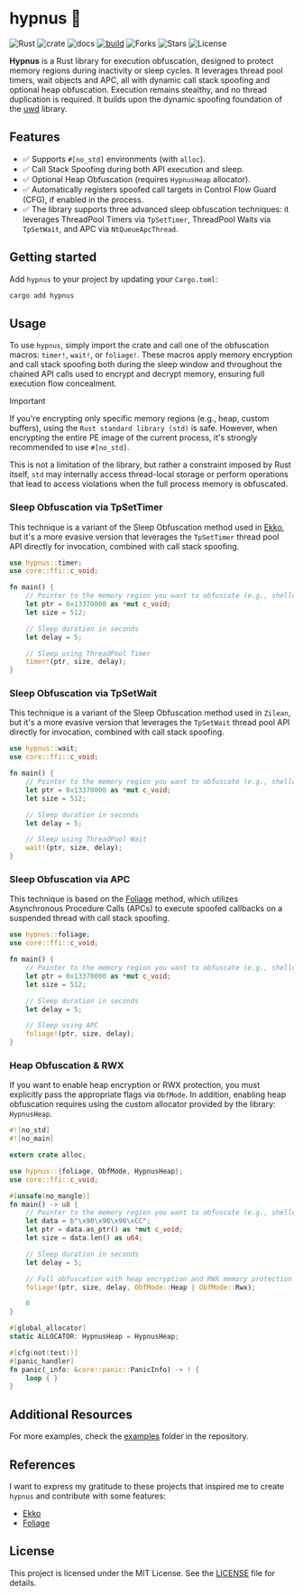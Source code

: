 # hypnus 🦀

![Rust](https://img.shields.io/badge/made%20with-Rust-red)
![crate](https://img.shields.io/crates/v/hypnus.svg)
![docs](https://docs.rs/hypnus/badge.svg)
[![build](https://github.com/joaoviictorti/hypnus/actions/workflows/ci.yml/badge.svg)](https://github.com/joaoviictorti/hypnus/actions/workflows/ci.yml)
![Forks](https://img.shields.io/github/forks/joaoviictorti/hypnus)
![Stars](https://img.shields.io/github/stars/joaoviictorti/hypnus)
![License](https://img.shields.io/github/license/joaoviictorti/hypnus)

**Hypnus** is a Rust library for execution obfuscation, designed to protect memory regions during inactivity or sleep cycles. It leverages thread pool timers, wait objects and APC, all with dynamic call stack spoofing and optional heap obfuscation. Execution remains stealthy, and no thread duplication is required. It builds upon the dynamic spoofing foundation of the [uwd](https://github.com/joaoviictorti/uwd) library.

## Features

- ✅ Supports `#[no_std]` environments (with `alloc`).
- ✅ Call Stack Spoofing during both API execution and sleep.
- ✅ Optional Heap Obfuscation (requires `HypnusHeap` allocator).
- ✅ Automatically registers spoofed call targets in Control Flow Guard (CFG), if enabled in the process.
- ✅ The library supports three advanced sleep obfuscation techniques: it leverages ThreadPool Timers via `TpSetTimer`, ThreadPool Waits via `TpSetWait`, and APC via `NtQueueApcThread`.

## Getting started

Add `hypnus` to your project by updating your `Cargo.toml`:
```bash
cargo add hypnus
```

## Usage

To use `hypnus`, simply import the crate and call one of the obfuscation macros: `timer!`, `wait!`, or `foliage!`. These macros apply memory encryption and call stack spoofing both during the sleep window and throughout the chained API calls used to encrypt and decrypt memory, ensuring full execution flow concealment.

> [!IMPORTANT]  
> If you're encrypting only specific memory regions (e.g., heap, custom buffers), using the `Rust standard library (std)` is safe. However, when encrypting the entire PE image of the current process, it's strongly recommended to use `#[no_std]`.
>
> This is not a limitation of the library, but rather a constraint imposed by Rust itself, `std` may internally access thread-local storage or perform operations that lead to access violations when the full process memory is obfuscated.

### Sleep Obfuscation via TpSetTimer

This technique is a variant of the Sleep Obfuscation method used in [Ekko](https://github.com/cracked5pider/ekko/), but it's a more evasive version that leverages the `TpSetTimer` thread pool API directly for invocation, combined with call stack spoofing.

```rs
use hypnus::timer;
use core::ffi::c_void;

fn main() {
    // Pointer to the memory region you want to obfuscate (e.g., shellcode)
    let ptr = 0x13370000 as *mut c_void;
    let size = 512;

    // Sleep duration in seconds
    let delay = 5;

    // Sleep using ThreadPool Timer
    timer!(ptr, size, delay);
}
```

### Sleep Obfuscation via TpSetWait

This technique is a variant of the Sleep Obfuscation method used in `Zilean`, but it's a more evasive version that leverages the `TpSetWait` thread pool API directly for invocation, combined with call stack spoofing.

```rs
use hypnus::wait;
use core::ffi::c_void;

fn main() {
    // Pointer to the memory region you want to obfuscate (e.g., shellcode)
    let ptr = 0x13370000 as *mut c_void;
    let size = 512;

    // Sleep duration in seconds
    let delay = 5;

    // Sleep using ThreadPool Wait
    wait!(ptr, size, delay);
}
```

### Sleep Obfuscation via APC

This technique is based on the [Foliage](https://github.com/realoriginal/foliage) method, which utilizes Asynchronous Procedure Calls (APCs) to execute spoofed callbacks on a suspended thread with call stack spoofing.

```rs
use hypnus::foliage;
use core::ffi::c_void;

fn main() {
    // Pointer to the memory region you want to obfuscate (e.g., shellcode)
    let ptr = 0x13370000 as *mut c_void;
    let size = 512;

    // Sleep duration in seconds
    let delay = 5;

    // Sleep using APC
    foliage!(ptr, size, delay);
}
```

### Heap Obfuscation & RWX

If you want to enable heap encryption or RWX protection, you must explicitly pass the appropriate flags via `ObfMode`. In addition, enabling heap obfuscation requires using the custom allocator provided by the library: `HypnusHeap`.

```rs
#![no_std]
#![no_main]

extern crate alloc;

use hypnus::{foliage, ObfMode, HypnusHeap};
use core::ffi::c_void;

#[unsafe(no_mangle)]
fn main() -> u8 {
    // Pointer to the memory region you want to obfuscate (e.g., shellcode)
    let data = b"\x90\x90\x90\xCC";
    let ptr = data.as_ptr() as *mut c_void;
    let size = data.len() as u64;

    // Sleep duration in seconds
    let delay = 5;

    // Full obfuscation with heap encryption and RWX memory protection
    foliage!(ptr, size, delay, ObfMode::Heap | ObfMode::Rwx);

    0
}

#[global_allocator]
static ALLOCATOR: HypnusHeap = HypnusHeap;

#[cfg(not(test))]
#[panic_handler]
fn panic(_info: &core::panic::PanicInfo) -> ! {
    loop { }
}
```

## Additional Resources

For more examples, check the [examples](/examples) folder in the repository.

## References

I want to express my gratitude to these projects that inspired me to create `hypnus` and contribute with some features:

- [Ekko](https://github.com/Cracked5pider/Ekko)
- [Foliage](https://github.com/realoriginal/foliage)

## License

This project is licensed under the MIT License. See the [LICENSE](/LICENSE) file for details.
